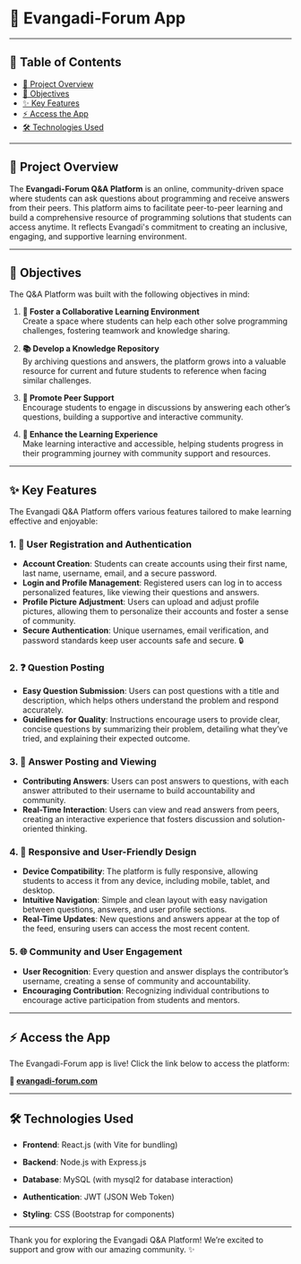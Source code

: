 # 🚀 Evangadi-Forum App

---

## 📖 Table of Contents
- [📜 Project Overview](#-project-overview)
- [🎯 Objectives](#-objectives)
- [✨ Key Features](#-key-features)
- [⚡ Access the App](#-quick-start)
- [🛠️ Technologies Used](#-technologies-used)

---

## 📜 Project Overview
The **Evangadi-Forum Q&A Platform** is an online, community-driven space where students can ask questions about programming and receive answers from their peers. This platform aims to facilitate peer-to-peer learning and build a comprehensive resource of programming solutions that students can access anytime. It reflects Evangadi's commitment to creating an inclusive, engaging, and supportive learning environment.

---

## 🎯 Objectives

The Q&A Platform was built with the following objectives in mind:

1. **🤝 Foster a Collaborative Learning Environment**  
   Create a space where students can help each other solve programming challenges, fostering teamwork and knowledge sharing.

2. **📚 Develop a Knowledge Repository**  
   By archiving questions and answers, the platform grows into a valuable resource for current and future students to reference when facing similar challenges.

3. **💬 Promote Peer Support**  
   Encourage students to engage in discussions by answering each other’s questions, building a supportive and interactive community.

4. **🌱 Enhance the Learning Experience**  
   Make learning interactive and accessible, helping students progress in their programming journey with community support and resources.

---

## ✨ Key Features

The Evangadi Q&A Platform offers various features tailored to make learning effective and enjoyable:

### 1. 🔑 **User Registration and Authentication**
   - **Account Creation**: Students can create accounts using their first name, last name, username, email, and a secure password.
   - **Login and Profile Management**: Registered users can log in to access personalized features, like viewing their questions and answers.
   - **Profile Picture Adjustment**: Users can upload and adjust profile pictures, allowing them to personalize their accounts and foster a sense of community. 
   - **Secure Authentication**: Unique usernames, email verification, and password standards keep user accounts safe and secure. 🔒

### 2. ❓ **Question Posting**
   - **Easy Question Submission**: Users can post questions with a title and description, which helps others understand the problem and respond accurately.
   - **Guidelines for Quality**: Instructions encourage users to provide clear, concise questions by summarizing their problem, detailing what they’ve tried, and explaining their expected outcome.

### 3. 💬 **Answer Posting and Viewing**
   - **Contributing Answers**: Users can post answers to questions, with each answer attributed to their username to build accountability and community.
   - **Real-Time Interaction**: Users can view and read answers from peers, creating an interactive experience that fosters discussion and solution-oriented thinking.

### 4. 📱 **Responsive and User-Friendly Design**
   - **Device Compatibility**: The platform is fully responsive, allowing students to access it from any device, including mobile, tablet, and desktop.
   - **Intuitive Navigation**: Simple and clean layout with easy navigation between questions, answers, and user profile sections.
   - **Real-Time Updates**: New questions and answers appear at the top of the feed, ensuring users can access the most recent content.

### 5. 🌐 **Community and User Engagement**
   - **User Recognition**: Every question and answer displays the contributor’s username, creating a sense of community and accountability.
   - **Encouraging Contribution**: Recognizing individual contributions to encourage active participation from students and mentors.

---

## ⚡ Access the App

The Evangadi-Forum app is live! Click the link below to access the platform:

**🔗 [evangadi-forum.com](https://qa-forum.henokyohanes.com)**

--- 

## 🛠️ Technologies Used

   - **Frontend**: React.js (with Vite for bundling)

   - **Backend**: Node.js with Express.js

   - **Database**: MySQL (with mysql2 for database interaction)

   - **Authentication**: JWT (JSON Web Token)

   - **Styling**: CSS (Bootstrap for components)

---

Thank you for exploring the Evangadi Q&A Platform! We’re excited to support and grow with our amazing community. ✨

